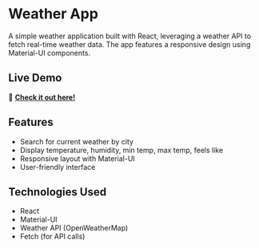 # Weather App

A simple weather application built with React, leveraging a weather API to fetch real-time weather data. The app features a responsive design using Material-UI components.

## Live Demo

🔗 **[Check it out here!](https://mh-weather-react.onrender.com/)**


## Features

- Search for current weather by city
- Display temperature, humidity, min temp, max temp, feels like
- Responsive layout with Material-UI
- User-friendly interface

## Technologies Used

- React
- Material-UI
- Weather API (OpenWeatherMap)
- Fetch (for API calls)
